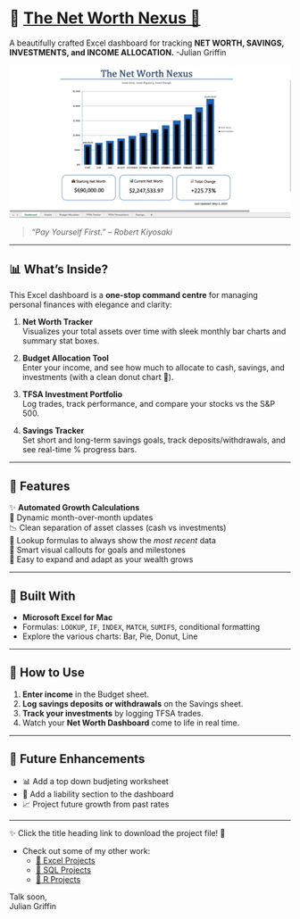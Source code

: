# 🧠 <a href="Net%20Worth%20Nexus.xlsx" download> The Net Worth Nexus 🚀</a>

A beautifully crafted Excel dashboard for tracking **NET WORTH, SAVINGS, INVESTMENTS, and INCOME ALLOCATION.** -Julian Griffin

<img src="Media/Dashboard_2.gif" alt="Net Worth Dashboard Preview" width="800">
  
> _“Pay Yourself First.” – Robert Kiyosaki_

---

## 📊 What’s Inside?

This Excel dashboard is a **one-stop command centre** for managing personal finances with elegance and clarity:

1. **Net Worth Tracker**  
  Visualizes your total assets over time with sleek monthly bar charts and summary stat boxes.

2. **Budget Allocation Tool**  
  Enter your income, and see how much to allocate to cash, savings, and investments (with a clean donut chart 🍩).

3. **TFSA Investment Portfolio**  
  Log trades, track performance, and compare your stocks vs the S&P 500.

4. **Savings Tracker**  
  Set short and long-term savings goals, track deposits/withdrawals, and see real-time % progress bars.


---

## 🧾 Features

✨ **Automated Growth Calculations**  
📅 Dynamic month-over-month updates  
📉 Clean separation of asset classes (cash vs investments)  
🔄 Lookup formulas to always show the *most recent* data  
🎯 Smart visual callouts for goals and milestones  
📁 Easy to expand and adapt as your wealth grows  

---

## 🧠 Built With

- **Microsoft Excel for Mac**
- Formulas: `LOOKUP`, `IF`, `INDEX`, `MATCH`, `SUMIFS`, conditional formatting
- Explore the various charts: Bar, Pie, Donut, Line

---

## 🚀 How to Use

1. **Enter income** in the Budget sheet.
2. **Log savings deposits or withdrawals** on the Savings sheet.
3. **Track your investments** by logging TFSA trades.
4. Watch your **Net Worth Dashboard** come to life in real time.

---

## 📌 Future Enhancements

- 📊 Add a top down budjeting worksheet  
- 🧠 Add a liability section to the dashboard
- 📈 Project future growth from past rates

---
✨ Click the title heading link to download the project file! 🚀

- Check out some of my other work:
  - [📘 Excel Projects](https://github.com/JulianGriffin11/Excel_Projects)
  - [🌺 SQL Projects](https://github.com/JulianGriffin11/SQL_Projects)  
  - [👑 R Projects](https://github.com/JulianGriffin11/R_Projects)

Talk soon,  
Julian Griffin

